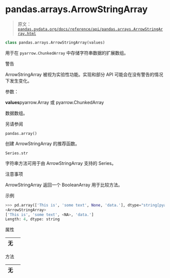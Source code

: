 # pandas.arrays.ArrowStringArray

> 原文：[`pandas.pydata.org/docs/reference/api/pandas.arrays.ArrowStringArray.html`](https://pandas.pydata.org/docs/reference/api/pandas.arrays.ArrowStringArray.html)

```py
class pandas.arrays.ArrowStringArray(values)
```

用于在 `pyarrow.ChunkedArray` 中存储字符串数据的扩展数组。

警告

ArrowStringArray 被视为实验性功能。实现和部分 API 可能会在没有警告的情况下发生变化。

参数：

**values**pyarrow.Array 或 pyarrow.ChunkedArray

数据数组。

另请参阅

`pandas.array()`

创建 ArrowStringArray 的推荐函数。

`Series.str`

字符串方法可用于由 ArrowStringArray 支持的 Series。

注意事项

ArrowStringArray 返回一个 BooleanArray 用于比较方法。

示例

```py
>>> pd.array(['This is', 'some text', None, 'data.'], dtype="string[pyarrow]")
<ArrowStringArray>
['This is', 'some text', <NA>, 'data.']
Length: 4, dtype: string 
```

属性

| **无** |  |
| --- | --- |

方法

| **无** |  |
| --- | --- |
